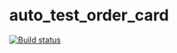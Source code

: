 # auto_test_order_card
[![Build status](https://ci.appveyor.com/api/projects/status/ii04rvtjkf8dbcj4?svg=true)](https://ci.appveyor.com/project/LSOrlova/auto-test-order-card)
